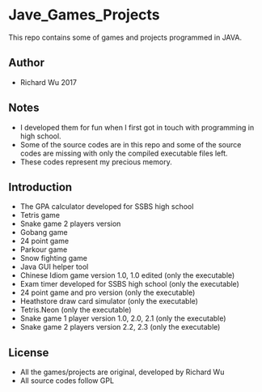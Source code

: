 # Jave_Games_Projects
This repo contains some of games and projects programmed in JAVA.
## Author
- Richard Wu 2017
## Notes
- I developed them for fun when I first got in touch with programming in high school.
- Some of the source codes are in this repo and some of the source codes are missing with only the compiled executable files left.
- These codes represent my precious memory.
## Introduction
- The GPA calculator developed for SSBS high school
- Tetris game
- Snake game 2 players version
- Gobang game
- 24 point game
- Parkour game
- Snow fighting game
- Java GUI helper tool
- Chinese Idiom game version 1.0, 1.0 edited (only the executable)
- Exam timer developed for SSBS high school (only the executable)
- 24 point game and pro version (only the executable)
- Heathstore draw card simulator (only the executable)
- Tetris.Neon (only the executable)
- Snake game 1 player version 1.0, 2.0, 2.1 (only the executable)
- Snake game 2 players version 2.2, 2.3 (only the executable)
## License
- All the games/projects are original, developed by Richard Wu
- All source codes follow GPL

